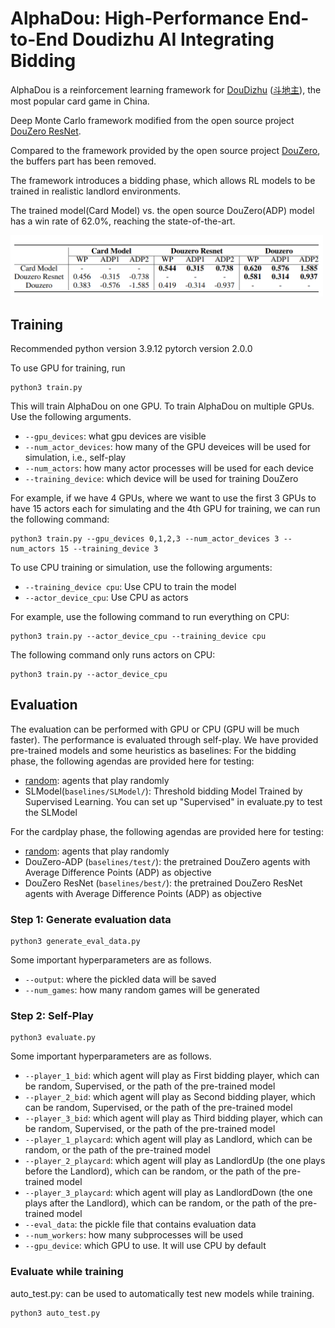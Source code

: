 # AlphaDou: High-Performance End-to-End Doudizhu AI Integrating Bidding

AlphaDou is a reinforcement learning framework for [DouDizhu](https://en.wikipedia.org/wiki/Dou_dizhu) ([斗地主](https://baike.baidu.com/item/%E6%96%97%E5%9C%B0%E4%B8%BB/177997)), the most popular card game in China. 

Deep Monte Carlo framework modified from the open source project [DouZero ResNet](https://github.com/Vincentzyx/Douzero_Resnet).

Compared to the framework provided by the open source project [DouZero](https://github.com/kwai/DouZero), the buffers part has been removed. 

The framework introduces a bidding phase, which allows RL models to be trained in realistic landlord environments.

The trained model(Card Model) vs. the open source DouZero(ADP) model has a win rate of 62.0%, reaching the state-of-the-art.

<img width="500" src="https://raw.githubusercontent.com/RuBP17/AlphaDou/main/pics/compare.png" alt="Logo" />



## Training
Recommended
python version 3.9.12
pytorch version 2.0.0

To use GPU for training, run
```
python3 train.py
```
This will train AlphaDou on one GPU. To train AlphaDou on multiple GPUs. Use the following arguments.
*   `--gpu_devices`: what gpu devices are visible
*   `--num_actor_devices`: how many of the GPU deveices will be used for simulation, i.e., self-play
*   `--num_actors`: how many actor processes will be used for each device
*   `--training_device`: which device will be used for training DouZero

For example, if we have 4 GPUs, where we want to use the first 3 GPUs to have 15 actors each for simulating and the 4th GPU for training, we can run the following command:
```
python3 train.py --gpu_devices 0,1,2,3 --num_actor_devices 3 --num_actors 15 --training_device 3
```
To use CPU training or simulation, use the following arguments:
*   `--training_device cpu`: Use CPU to train the model
*   `--actor_device_cpu`: Use CPU as actors

For example, use the following command to run everything on CPU:
```
python3 train.py --actor_device_cpu --training_device cpu
```
The following command only runs actors on CPU:
```
python3 train.py --actor_device_cpu
```


## Evaluation

The evaluation can be performed with GPU or CPU (GPU will be much faster). The performance is evaluated through self-play. We have provided pre-trained models and some heuristics as baselines:
For the bidding phase, the following agendas are provided here for testing:
*   [random](douzero/evaluation/random_agent.py): agents that play randomly 
*   SLModel(`baselines/SLModel/`): Threshold bidding Model Trained by Supervised Learning. You can set up "Supervised" in evaluate.py to test the SLModel

For the cardplay phase, the following agendas are provided here for testing:
*   [random](douzero/evaluation/random_agent.py): agents that play randomly 
*   DouZero-ADP (`baselines/test/`): the pretrained DouZero agents with Average Difference Points (ADP) as objective
*   DouZero ResNet (`baselines/best/`): the pretrained DouZero ResNet agents with Average Difference Points (ADP) as objective

### Step 1: Generate evaluation data
```
python3 generate_eval_data.py
```
Some important hyperparameters are as follows.
*   `--output`: where the pickled data will be saved
*   `--num_games`: how many random games will be generated

### Step 2: Self-Play
```
python3 evaluate.py
```
Some important hyperparameters are as follows.
*   `--player_1_bid`: which agent will play as First bidding player, which can be random, Supervised, or the path of the pre-trained model
*   `--player_2_bid`: which agent will play as Second bidding player, which can be random, Supervised, or the path of the pre-trained model
*   `--player_3_bid`: which agent will play as Third bidding player, which can be random, Supervised, or the path of the pre-trained model
*   `--player_1_playcard`: which agent will play as Landlord, which can be random, or the path of the pre-trained model
*   `--player_2_playcard`: which agent will play as LandlordUp (the one plays before the Landlord), which can be random, or the path of the pre-trained model
*   `--player_3_playcard`: which agent will play as LandlordDown (the one plays after the Landlord), which can be random, or the path of the pre-trained model
*   `--eval_data`: the pickle file that contains evaluation data
*   `--num_workers`: how many subprocesses will be used
*   `--gpu_device`: which GPU to use. It will use CPU by default

### Evaluate while training
auto_test.py: can be used to automatically test new models while training.
```
python3 auto_test.py
```

